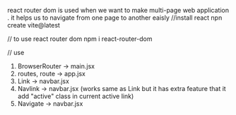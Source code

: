 react router dom is used when we want to make multi-page web application . it helps us to navigate from one page to another eaisly
//install react
npn create vite@latest

// to use react router dom
npm i react-router-dom

// use
1) BrowserRouter -> main.jsx
2) routes, route -> app.jsx
3) Link -> navbar.jsx
4) Navlink -> navbar.jsx (works same as Link but it has extra feature that it add "active" class in current active link)
5) Navigate -> navbar.jsx
